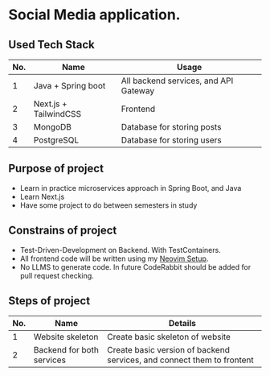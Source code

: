 # Social Media application.

## Used Tech Stack
| No. | Name                 | Usage                                                    |
|-----|----------------------|----------------------------------------------------------|
| 1   | Java + Spring boot   | All backend services, and API Gateway                    |
| 2   | Next.js + TailwindCSS| Frontend                                                 |
| 3   | MongoDB              | Database for storing posts                               |
| 4   | PostgreSQL           | Database for storing users                               |

## Purpose of project 

* Learn in practice microservices approach in Spring Boot, and Java
* Learn Next.js
* Have some project to do between semesters in study

## Constrains of project
* Test-Driven-Development on Backend. With TestContainers.
* All frontend code will be written using my [Neovim Setup](https://github.com/Widua/kickstart.nvim). 
* No LLMS to generate code. In future CodeRabbit should be added for pull request checking.

## Steps of project

|No. | Name           | Details                          |
|----|----------------|----------------------------------|
|1   |Website skeleton| Create basic skeleton of website | 
|2   |Backend for both services|Create basic version of backend services, and connect them to frontent |
